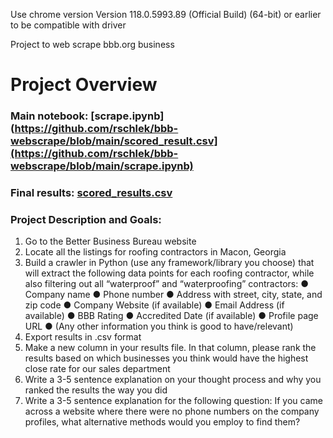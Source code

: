 Use chrome version Version 118.0.5993.89 (Official Build) (64-bit) or earlier to be compatible with driver

Project to web scrape bbb.org business

# Project Overview

### Main notebook: [scrape.ipynb](https://github.com/rschlek/bbb-webscrape/blob/main/scored_result.csv](https://github.com/rschlek/bbb-webscrape/blob/main/scrape.ipynb)
### Final results: [scored_results.csv](https://github.com/rschlek/bbb-webscrape/blob/main/scored_result.csv)

### Project Description and Goals:

1. Go to the Better Business Bureau website
2. Locate all the listings for roofing contractors in Macon, Georgia
3. Build a crawler in Python (use any framework/library you choose) that will extract the following
data points for each roofing contractor, while also filtering out all “waterproof” and
“waterproofing” contractors:
● Company name
● Phone number
● Address with street, city, state, and zip code
● Company Website (if available)
● Email Address (if available)
● BBB Rating
● Accredited Date (if available)
● Profile page URL
● (Any other information you think is good to have/relevant)
4. Export results in .csv format
5. Make a new column in your results file. In that column, please rank the results based on which
businesses you think would have the highest close rate for our sales department
6. Write a 3-5 sentence explanation on your thought process and why you ranked the results the
way you did
7. Write a 3-5 sentence explanation for the following question: If you came across a website where
there were no phone numbers on the company profiles, what alternative methods would you
employ to find them?
